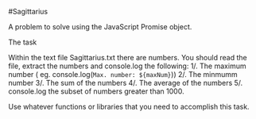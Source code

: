 #Sagittarius

A problem to solve using the JavaScript Promise object.

  The task

  Within the text file Sagittarius.txt there are numbers.
    You should read the file, extract the numbers and console.log
    the following:
      1/. The maximum number ( eg. console.log(`Max. number: ${maxNum}`))
      2/. The minmumm number
      3/. The sum of the numbers
      4/. The average of the numbers
      5/. console.log the subset of numbers greater than 1000. 

  Use whatever functions or libraries that you need to accomplish this task.
